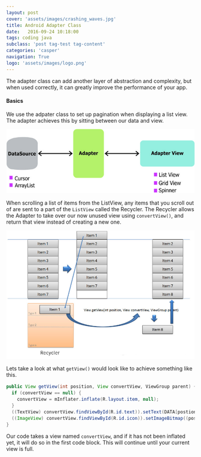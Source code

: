 ```yaml
---
layout: post
cover: 'assets/images/crashing_waves.jpg'
title: Android Adapter Class
date:   2016-09-24 10:18:00
tags: coding java
subclass: 'post tag-test tag-content'
categories: 'casper'
navigation: True
logo: 'assets/images/logo.png'
---   
```


The adapter class can add another layer of abstraction and complexity, but when used correctly, it can greatly improve the performance of your app.

#### Basics

We use the adpater class to set up pagination when displaying a list view. The adapter achieves this by sitting between our data and view.

![layout diagram for adapter shows adapter between data and our view](/assets/images/adapter/adapter-layout-diagram.jpg)

When scrolling a list of items from the ListView, any items that you scroll out of are sent to a part of the `ListView` called the Recycler. The Recycler allows the Adapter to take over our now unused view using `convertView()`, and return that view instead of creating a new one.

![diagram shows item being removed from listview and being sent to recycler](/assets/images/adapter/recycler-diagram.jpg)


Lets take a look at what `getView()` would look like to achieve something like this.


````java
public View getView(int position, View convertView, ViewGroup parent) {
  if (convertView == null) {
    convertView = mInflater.inflate(R.layout.item, null);
  }
  ((TextView) convertView.findViewById(R.id.text)).setText(DATA[postion]);
  ((ImageView) convertView.findViewById(R.id.icon)).setImageBitmap((position & 1) == 1 ? mIcon1 : mIcon2);
}
````

Our code takes a view named `convertView`, and if it has not been inflated yet, it will do so in the first code block. This will continue until your current view is full. 

















